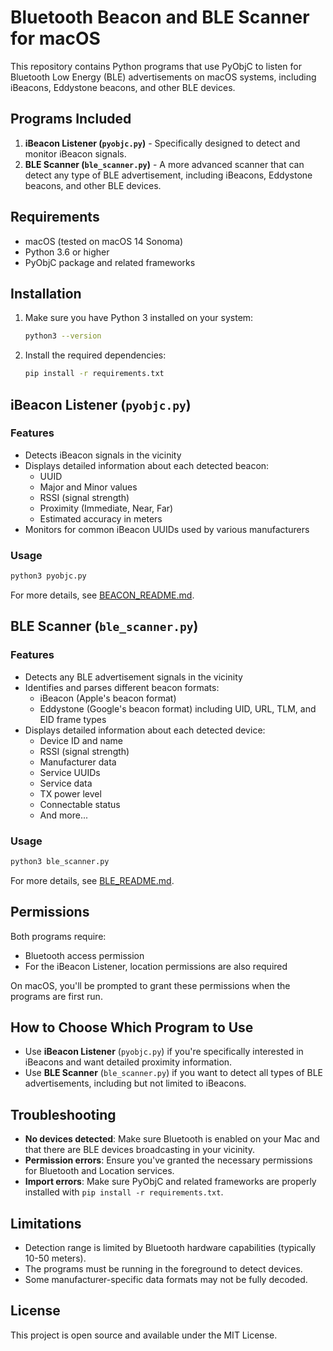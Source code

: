 # Bluetooth Beacon and BLE Scanner for macOS

This repository contains Python programs that use PyObjC to listen for Bluetooth Low Energy (BLE) advertisements on macOS systems, including iBeacons, Eddystone beacons, and other BLE devices.

## Programs Included

1. **iBeacon Listener (`pyobjc.py`)** - Specifically designed to detect and monitor iBeacon signals.
2. **BLE Scanner (`ble_scanner.py`)** - A more advanced scanner that can detect any type of BLE advertisement, including iBeacons, Eddystone beacons, and other BLE devices.

## Requirements

- macOS (tested on macOS 14 Sonoma)
- Python 3.6 or higher
- PyObjC package and related frameworks

## Installation

1. Make sure you have Python 3 installed on your system:
   ```bash
   python3 --version
   ```

2. Install the required dependencies:
   ```bash
   pip install -r requirements.txt
   ```

## iBeacon Listener (`pyobjc.py`)

### Features

- Detects iBeacon signals in the vicinity
- Displays detailed information about each detected beacon:
  - UUID
  - Major and Minor values
  - RSSI (signal strength)
  - Proximity (Immediate, Near, Far)
  - Estimated accuracy in meters
- Monitors for common iBeacon UUIDs used by various manufacturers

### Usage

```bash
python3 pyobjc.py
```

For more details, see [BEACON_README.md](BEACON_README.md).

## BLE Scanner (`ble_scanner.py`)

### Features

- Detects any BLE advertisement signals in the vicinity
- Identifies and parses different beacon formats:
  - iBeacon (Apple's beacon format)
  - Eddystone (Google's beacon format) including UID, URL, TLM, and EID frame types
- Displays detailed information about each detected device:
  - Device ID and name
  - RSSI (signal strength)
  - Manufacturer data
  - Service UUIDs
  - Service data
  - TX power level
  - Connectable status
  - And more...

### Usage

```bash
python3 ble_scanner.py
```

For more details, see [BLE_README.md](BLE_README.md).

## Permissions

Both programs require:
- Bluetooth access permission
- For the iBeacon Listener, location permissions are also required

On macOS, you'll be prompted to grant these permissions when the programs are first run.

## How to Choose Which Program to Use

- Use **iBeacon Listener** (`pyobjc.py`) if you're specifically interested in iBeacons and want detailed proximity information.
- Use **BLE Scanner** (`ble_scanner.py`) if you want to detect all types of BLE advertisements, including but not limited to iBeacons.

## Troubleshooting

- **No devices detected**: Make sure Bluetooth is enabled on your Mac and that there are BLE devices broadcasting in your vicinity.
- **Permission errors**: Ensure you've granted the necessary permissions for Bluetooth and Location services.
- **Import errors**: Make sure PyObjC and related frameworks are properly installed with `pip install -r requirements.txt`.

## Limitations

- Detection range is limited by Bluetooth hardware capabilities (typically 10-50 meters).
- The programs must be running in the foreground to detect devices.
- Some manufacturer-specific data formats may not be fully decoded.

## License

This project is open source and available under the MIT License. 